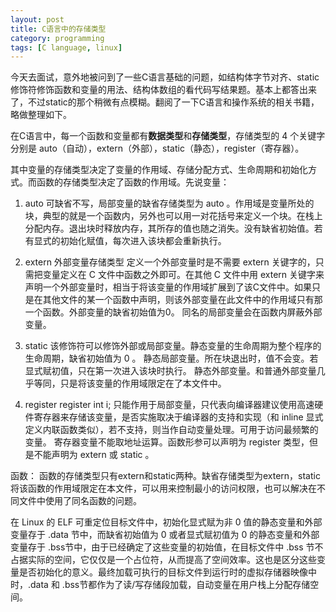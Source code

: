 ```yaml
---
layout: post
title: C语言中的存储类型
category: programming
tags: [C language, linux]
---
```

今天去面试，意外地被问到了一些C语言基础的问题，如结构体字节对齐、static修饰符修饰函数和变量的用法、结构体数组的看代码写结果题。基本上都答出来了，不过static的那个稍微有点模糊。翻阅了一下C语言和操作系统的相关书籍，略做整理如下。

在C语言中，每一个函数和变量都有**数据类型**和**存储类型**，存储类型的 4 个关键字分别是 auto（自动），extern（外部），static（静态），register（寄存器）。

其中变量的存储类型决定了变量的作用域、存储分配方式、生命周期和初始化方式。而函数的存储类型决定了函数的作用域。先说变量：

<!-- excerpt -->

1. auto
可缺省不写，局部变量的缺省存储类型为 auto 。作用域是变量所处的块，典型的就是一个函数内，另外也可以用一对花括号来定义一个块。在栈上分配内存。退出块时释放内存，其所存的值也随之消失。没有缺省初始值。若有显式的初始化赋值，每次进入该块都会重新执行。

2. extern 外部变量存储类型
定义一个外部变量时是不需要 extern 关键字的，只需把变量定义在 C 文件中函数之外即可。在其他 C 文件中用 extern 关键字来声明一个外部变量时，相当于将该变量的作用域扩展到了该C文件中。如果只是在其他文件的某一个函数中声明，则该外部变量在此文件中的作用域只有那一个函数。外部变量的缺省初始值为0。
同名的局部变量会在函数内屏蔽外部变量。

3. static
该修饰符可以修饰外部或局部变量。静态变量的生命周期为整个程序的生命周期，缺省初始值为 0 。
静态局部变量。所在块退出时，值不会变。若显式赋初值，只在第一次进入该块时执行。
静态外部变量。和普通外部变量几乎等同，只是将该变量的作用域限定在了本文件中。

4. register
register int i;
只能作用于局部变量，只代表向编译器建议使用高速硬件寄存器来存储该变量，是否实施取决于编译器的支持和实现（和 inline 显式定义内联函数类似），若不支持，则当作自动变量处理。可用于访问最频繁的变量。
寄存器变量不能取地址运算。函数形参可以声明为 register 类型，但是不能声明为 extern 或 static 。

函数：
函数的存储类型只有extern和static两种。缺省存储类型为extern，static将该函数的作用域限定在本文件，可以用来控制最小的访问权限，也可以解决在不同文件中使用了同名函数的问题。

在 Linux 的 ELF 可重定位目标文件中，初始化显式赋为非 0 值的静态变量和外部变量存于 .data 节中，而缺省初始值为 0 或者显式赋初值为 0 的静态变量和外部变量存于 .bss节中，由于已经确定了这些变量的初始值，在目标文件中 .bss 节不占据实际的空间，它仅仅是一个占位符，从而提高了空间效率。这也是区分这些变量是否初始化的意义。最终加载可执行的目标文件到运行时的虚拟存储器映像中时，.data 和 .bss节都作为了读/写存储段加载，自动变量在用户栈上分配存储空间。